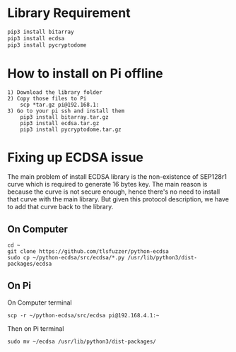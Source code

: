 # Library Requirement
```python
pip3 install bitarray
pip3 install ecdsa
pip3 install pycryptodome
```

# How to install on Pi offline
```
1) Download the library folder
2) Copy those files to Pi
    scp *tar.gz pi@192.168.1:
3) Go to your pi ssh and install them
    pip3 install bitarray.tar.gz
    pip3 install ecdsa.tar.gz
    pip3 install pycryptodome.tar.gz
```

# Fixing up ECDSA issue
The main problem of install ECDSA library is the non-existence of SEP128r1 curve which is required to generate 16 bytes key. The main reason is because the curve is not secure enough, hence there's no need to install that curve with the main library. But given this protocol description, we have to add that curve back to the library.

## On Computer
```
cd ~
git clone https://github.com/tlsfuzzer/python-ecdsa
sudo cp ~/python-ecdsa/src/ecdsa/*.py /usr/lib/python3/dist-packages/ecdsa
```

## On Pi
On Computer terminal
```
scp -r ~/python-ecdsa/src/ecdsa pi@192.168.4.1:~
```

Then on Pi terminal
```
sudo mv ~/ecdsa /usr/lib/python3/dist-packages/
```

